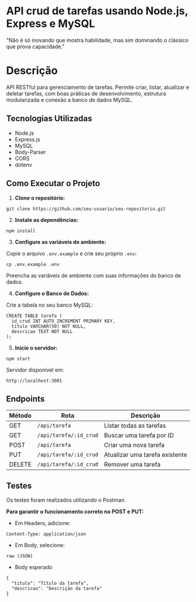 # API crud de tarefas usando Node.js, Express e MySQL

"Não é só inovando que mostra habilidade, mas sim dominando o clássico que prova capacidade."

# Descrição
API RESTful para gerenciamento de tarefas. Permite criar, listar, atualizar e deletar tarefas, com boas práticas de desenvolvimento, estrutura modularizada e conexão a banco de dados MySQL.

## Tecnologias Utilizadas

- Node.js
- Express.js
- MySQL
- Body-Parser
- CORS
- dotenv

## Como Executar o Projeto

1. **Clone o repositório:**

````
git clone https://github.com/seu-usuario/seu-repositorio.git
````

2. **Instale as dependências:**

````
npm install
````

3. **Configure as variáveis de ambiente:**

Copie o arquivo `.env.example` e crie seu próprio `.env`:

````
cp .env.example .env
````

Preencha as variáveis de ambiente com suas informações do banco de dados.

4. **Configure o Banco de Dados:**

Crie a tabela no seu banco MySQL:

````
CREATE TABLE tarefa (
  id_crud INT AUTO_INCREMENT PRIMARY KEY,
  titulo VARCHAR(50) NOT NULL,
  descricao TEXT NOT NULL
);
````

5. **Inicie o servidor:**

````
npm start
````

Servidor disponível em:  
````
http://localhost:3001
````

## Endpoints 

| Método | Rota                   | Descrição                   |
|--------|-------------------------|------------------------------|
| GET    | `/api/tarefa`            | Listar todas as tarefas      |
| GET    | `/api/tarefa/:id_crud`   | Buscar uma tarefa por ID     |
| POST   | `/api/tarefa`            | Criar uma nova tarefa        |
| PUT    | `/api/tarefa/:id_crud`   | Atualizar uma tarefa existente |
| DELETE | `/api/tarefa/:id_crud`   | Remover uma tarefa           |

## Testes

Os testes foram realizados utilizando o Postman.

**Para garantir o funcionamento correto no POST e PUT:**
- Em Headers, adicione:
````
Content-Type: application/json
````
- Em Body, selecione:
 ````
 raw (JSON)
````
- Body esperado
`````
{
  "titulo": "Título da tarefa",
  "descricao": "Descrição da tarefa"
}
